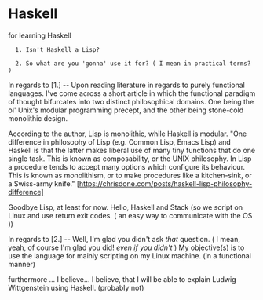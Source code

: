 # Haskell
for learning Haskell

      1. Isn't Haskell a Lisp?

      2. So what are you 'gonna' use it for? ( I mean in practical terms? )

In regards to [1.] -- Upon reading literature in regards to purely functional languages. I've come across a short article in which the functional paradigm of thought bifurcates into two distinct philosophical domains. One being the ol' Unix's modular programming precept, and the other being stone-cold monolithic design.

  According to the author, Lisp is monolithic, while Haskell is modular. "One difference in philosophy of Lisp (e.g. Common Lisp, Emacs Lisp) and Haskell is that the latter makes liberal use of many tiny functions that do one single task. This is known as composability, or the UNIX philosophy. In Lisp a procedure tends to accept many options which configure its behaviour. This is known as monolithism, or to make procedures like a kitchen-sink, or a Swiss-army knife." [https://chrisdone.com/posts/haskell-lisp-philosophy-difference]

Goodbye Lisp, at least for now. Hello, Haskell and Stack (so we script on Linux and use return exit codes. ( an easy way to communicate with the OS ))

In regards to [2.] -- Well, I'm glad you didn't ask *that* question. ( I mean, yeah, of course I'm glad you did! *even if you didn't* ) My objective(s) is to use the language for mainly scripting on my Linux machine. (in a functional manner)


furthermore ... I believe... I believe, that I will be able to explain Ludwig Wittgenstein using Haskell. (probably not)
